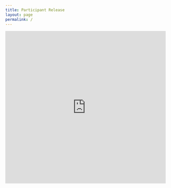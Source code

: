 ```yaml
---
title: Participant Release
layout: page
permalink: /
---
```

<div class="iframe-container">
  <iframe width="640px" height= "480px" src= "https://forms.office.com/Pages/ResponsePage.aspx?id=VzY_AbDwy02EkYa-  VhEPK8_mJOw9sSFBm9_39MLWa21URURLTk82NzJIOEJWVEdPS0JURUFBNjhTQSQlQCN0PWcu&embed=true" frameborder= "0" marginwidth= "0" marginheight= "0" style= "border: none; max-width:100%; max-height:100vh" allowfullscreen webkitallowfullscreen mozallowfullscreen msallowfullscreen> </iframe>
</div>
